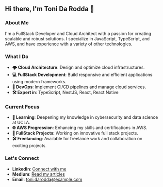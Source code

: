 ## Hi there, I'm Toni Da Rodda 👋

### About Me

I'm a FullStack Developer and Cloud Architect with a passion for creating scalable and robust solutions. I specialize in JavaScript, TypeScript, and AWS, and have experience with a variety of other technologies.

### What I Do

- **🌩️ Cloud Architecture**: Design and optimize cloud infrastructures.
- **💻 FullStack Development**: Build responsive and efficient applications using modern frameworks.
- **🔧 DevOps**: Implement CI/CD pipelines and manage cloud services.
- **🛠️ Expert in**: TypeScript, NestJS, React, React Native

### Current Focus

- **📘 Learning**: Deepening my knowledge in cybersecurity and data science at UCLA.
- **🌐 AWS Progression**: Enhancing my skills and certifications in AWS.
- **🚀 FullStack Projects**: Working on innovative full stack projects.
- **🛠️ Freelancing**: Available for freelance work and collaboration on exciting projects.

### Let's Connect

- **LinkedIn**: [Connect with me](https://www.linkedin.com/in/toni-da-rodda-414233204/)
- **Medium**: [Read my articles](https://medium.com/@toni.da.rodda.pro)
- **Email**: [toni.darodda@example.com](mailto:toni.da.rodda.pro@gmail.com)
